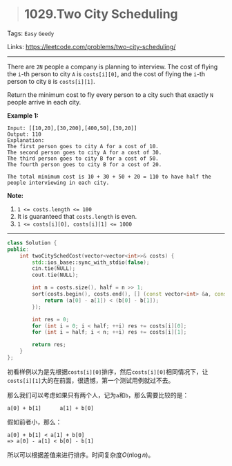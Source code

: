 > # 1029.Two City Scheduling

Tags: `Easy` `Geedy`

Links: https://leetcode.com/problems/two-city-scheduling/

------

There are `2N` people a company is planning to interview. The cost of flying the `i`-th person to city `A` is `costs[i][0]`, and the cost of flying the `i`-th person to city `B` is `costs[i][1]`.

Return the minimum cost to fly every person to a city such that exactly `N` people arrive in each city.

 

**Example 1:**

```
Input: [[10,20],[30,200],[400,50],[30,20]]
Output: 110
Explanation: 
The first person goes to city A for a cost of 10.
The second person goes to city A for a cost of 30.
The third person goes to city B for a cost of 50.
The fourth person goes to city B for a cost of 20.

The total minimum cost is 10 + 30 + 50 + 20 = 110 to have half the people interviewing in each city.
```

 

**Note:**

1. `1 <= costs.length <= 100`
2. It is guaranteed that `costs.length` is even.
3. `1 <= costs[i][0], costs[i][1] <= 1000`

------

```c++
class Solution {
public:
    int twoCitySchedCost(vector<vector<int>>& costs) {
        std::ios_base::sync_with_stdio(false);
	    cin.tie(NULL);
	    cout.tie(NULL);

        int n = costs.size(), half = n >> 1;
        sort(costs.begin(), costs.end(), [] (const vector<int> &a, const vector<int> &b) {
            return (a[0] - a[1]) < (b[0] - b[1]);
        });

        int res = 0;
        for (int i = 0; i < half; ++i) res += costs[i][0];
        for (int i = half; i < n; ++i) res += costs[i][1];

        return res;
    }
};
```

初看样例以为是先根据`costs[i][0]`排序，然后`costs[i][0]`相同情况下，让`costs[i][1]`大的在前面，很遗憾，第一个测试用例就过不去。

那么我们可以考虑如果只有两个人，记为`a`和`b`，那么需要比较的是：

```
a[0] + b[1]	     a[1] + b[0]
```

假如前者小，那么：

````
a[0] + b[1] < a[1] + b[0]
=> a[0] - a[1] < b[0] - b[1]
````

所以可以根据差值来进行排序。时间复杂度$O(n \log n)$。